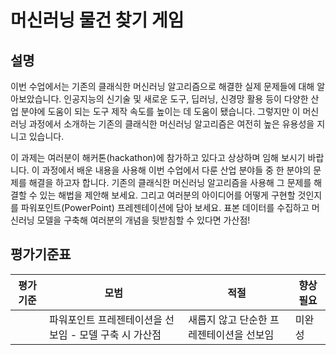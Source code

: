 # 머신러닝 물건 찾기 게임

## 설명

이번 수업에서는 기존의 클래식한 머신러닝 알고리즘으로 해결한 실제 문제들에 대해 알아보았습니다. 인공지능의 신기술 및 새로운 도구, 딥러닝, 신경망 활용 등이 다양한 산업 분야에 도움이 되는 도구 제작 속도를 높이는 데 도움이 됐습니다. 그렇지만 이 머신러닝 과정에서 소개하는 기존의 클래식한 머신러닝 알고리즘은 여전히 높은 유용성을 지니고 있습니다.

이 과제는 여러분이 해커톤(hackathon)에 참가하고 있다고 상상하며 임해 보시기 바랍니다. 이 과정에서 배운 내용을 사용해 이번 수업에서 다룬 산업 분야들 중 한 분야의 문제를 해결을 하고자 합니다. 기존의 클래식한 머신러닝 알고리즘을 사용해 그 문제를 해결할 수 있는 해법을 제안해 보세요. 그리고 여러분의 아이디어를 어떻게 구현할 것인지를 파워포인트(PowerPoint) 프레젠테이션에 담아 보세요. 표본 데이터를 수집하고 머신러닝 모델을 구축해 여러분의 개념을 뒷받침할 수 있다면 가산점!

## 평가기준표

| 평가기준 | 모범                                                | 적절                                  | 향상 필요 |
| -------- | -------------------------------------------------- | ------------------------------------- | -------- |
|          | 파워포인트 프레젠테이션을 선보임 - 모델 구축 시 가산점 | 새롭지 않고 단순한 프레젠테이션을 선보임 | 미완성    |
